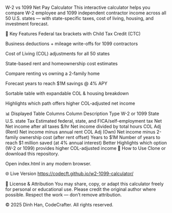 W-2 vs 1099 Net Pay Calculator
This interactive calculator helps you compare W-2 employee and 1099 independent contractor income across all 50 U.S. states — with state-specific taxes, cost of living, housing, and investment forecast.

💼 Key Features
Federal tax brackets with Child Tax Credit (CTC)

Business deductions + mileage write-offs for 1099 contractors

Cost of Living (COL) adjustments for all 50 states

State-based rent and homeownership cost estimates

Compare renting vs owning a 2-family home

Forecast years to reach $1M savings @ 4% APY

Sortable table with expandable COL & housing breakdown

Highlights which path offers higher COL-adjusted net income

📊 Displayed Table Columns
Column	Description
Type	W-2 or 1099
State	U.S. state
Tax	Estimated federal, state, and FICA/self-employment tax
Net	Net income after all taxes
$/hr	Net income divided by total hours
COL Adj (Rent)	Net income minus annual rent
COL Adj (Own)	Net income minus 2-family ownership cost (after rent offset)
Years to $1M	Number of years to reach $1 million saved (at 4% annual interest)
Better	Highlights which option (W-2 or 1099) provides higher COL-adjusted income
🔧 How to Use
Clone or download this repository.

Open index.html in any modern browser.

🌐 Live Version
https://codecft.github.io/w2-1099-calculator/

📄 License & Attribution
You may share, copy, or adapt this calculator freely for personal or educational use.
Please credit the original author where possible.
Respect the work — don’t remove attribution.

© 2025 Dinh Han, CodeCrafter. All rights reserved.

